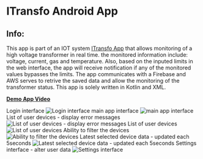 # ITransfo Android App

## Info:

This app is part of an IOT system [ITransfo App](https://itransfo.tk/) that allows monitoring of a high voltage transformer in real time. the monitored information include: voltage, current, gas and temperature.
Also, based on the inputed limits in the web interface, the app will receive notification if any of the monitored values bypasses the limits.
The app communicates with a Firebase and AWS serves to retrive the saved data and allow the monitoring of the transformer status.
This app is solely written in Kotlin and XML. 

[**Demo App Video**](https://drive.google.com/open?id=1UboFw44ON_v2ghh2Ssp1tWov6eYaBfH2)

Login interface
![Login interface](screenshots/1.png)
main app interface
![main app interface](screenshots/2.png)
List of user devices - display error messages
![List of user devices - display error messages](screenshots/3.png)
List of user devices
![List of user devices](screenshots/4.png)
Ability to filter the devices
![Ability to filter the devices](screenshots/5.png)
Latest selected device data - updated each 5seconds
![Latest selected device data - updated each 5seconds](screenshots/6.png)
Settings interface - alter user data
![Settings interface](screenshots/7.jpg)

